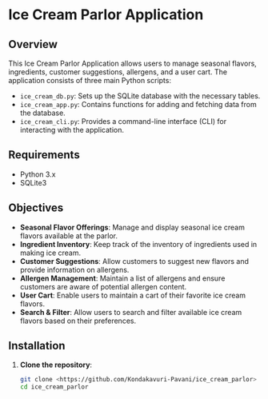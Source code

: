 # Ice Cream Parlor Application

## Overview

This Ice Cream Parlor Application allows users to manage seasonal flavors, ingredients, customer suggestions, allergens, and a user cart. The application consists of three main Python scripts:
- `ice_cream_db.py`: Sets up the SQLite database with the necessary tables.
- `ice_cream_app.py`: Contains functions for adding and fetching data from the database.
- `ice_cream_cli.py`: Provides a command-line interface (CLI) for interacting with the application.

## Requirements

- Python 3.x
- SQLite3
  
## Objectives

- **Seasonal Flavor Offerings**: Manage and display seasonal ice cream flavors available at the parlor.
- **Ingredient Inventory**: Keep track of the inventory of ingredients used in making ice cream.
- **Customer Suggestions**: Allow customers to suggest new flavors and provide information on allergens.
- **Allergen Management**: Maintain a list of allergens and ensure customers are aware of potential allergen content.
- **User Cart**: Enable users to maintain a cart of their favorite ice cream flavors.
- **Search & Filter**: Allow users to search and filter available ice cream flavors based on their preferences.
  

## Installation

1. **Clone the repository**:
   ```bash
   git clone <https://github.com/Kondakavuri-Pavani/ice_cream_parlor>
   cd ice_cream_parlor
